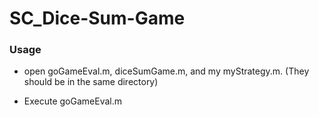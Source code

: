 # SC_Dice-Sum-Game

### Usage
* open goGameEval.m, diceSumGame.m, and my myStrategy.m. (They should be in the same directory)

* Execute goGameEval.m
